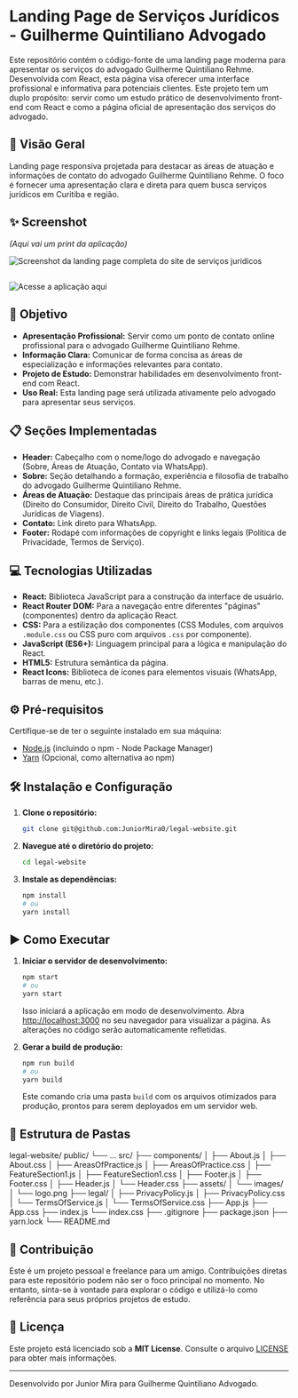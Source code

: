 # Landing Page de Serviços Jurídicos - Guilherme Quintiliano Advogado

Este repositório contém o código-fonte de uma landing page moderna para apresentar os serviços do advogado Guilherme Quintiliano Rehme. Desenvolvida com React, esta página visa oferecer uma interface profissional e informativa para potenciais clientes. Este projeto tem um duplo propósito: servir como um estudo prático de desenvolvimento front-end com React e como a página oficial de apresentação dos serviços do advogado.

## 🚀 Visão Geral

Landing page responsiva projetada para destacar as áreas de atuação e informações de contato do advogado Guilherme Quintiliano Rehme. O foco é fornecer uma apresentação clara e direta para quem busca serviços jurídicos em Curitiba e região.

## ✨ Screenshot

_(Aqui vai um print da aplicação)_

![Screenshot da landing page completa do site de serviços jurídicos](assets/images/imagemSiteCompleto.png)

## 

![Acesse a aplicação aqui](https://guilhermequintiliano.netlify.app/)


## 🎯 Objetivo

- **Apresentação Profissional:** Servir como um ponto de contato online profissional para o advogado Guilherme Quintiliano Rehme.
- **Informação Clara:** Comunicar de forma concisa as áreas de especialização e informações relevantes para contato.
- **Projeto de Estudo:** Demonstrar habilidades em desenvolvimento front-end com React.
- **Uso Real:** Esta landing page será utilizada ativamente pelo advogado para apresentar seus serviços.

## 📋 Seções Implementadas

- **Header:** Cabeçalho com o nome/logo do advogado e navegação (Sobre, Áreas de Atuação, Contato via WhatsApp).
- **Sobre:** Seção detalhando a formação, experiência e filosofia de trabalho do advogado Guilherme Quintiliano Rehme.
- **Áreas de Atuação:** Destaque das principais áreas de prática jurídica (Direito do Consumidor, Direito Civil, Direito do Trabalho, Questões Jurídicas de Viagens).
- **Contato:** Link direto para WhatsApp.
- **Footer:** Rodapé com informações de copyright e links legais (Política de Privacidade, Termos de Serviço).

## 💻 Tecnologias Utilizadas

- **React:** Biblioteca JavaScript para a construção da interface de usuário.
- **React Router DOM:** Para a navegação entre diferentes "páginas" (componentes) dentro da aplicação React.
- **CSS:** Para a estilização dos componentes (CSS Modules, com arquivos `.module.css` ou CSS puro com arquivos `.css` por componente).
- **JavaScript (ES6+):** Linguagem principal para a lógica e manipulação do React.
- **HTML5:** Estrutura semântica da página.
- **React Icons:** Biblioteca de ícones para elementos visuais (WhatsApp, barras de menu, etc.).

## ⚙️ Pré-requisitos

Certifique-se de ter o seguinte instalado em sua máquina:

- [Node.js](https://nodejs.org/en/) (incluindo o npm - Node Package Manager)
- [Yarn](https://yarnpkg.com/) (Opcional, como alternativa ao npm)

## 🛠️ Instalação e Configuração

1.  **Clone o repositório:**

    ```bash
    git clone git@github.com:JuniorMira0/legal-website.git
    ```

2.  **Navegue até o diretório do projeto:**

    ```bash
    cd legal-website
    ```

3.  **Instale as dependências:**
    ```bash
    npm install
    # ou
    yarn install
    ```

## ▶️ Como Executar

1.  **Iniciar o servidor de desenvolvimento:**

    ```bash
    npm start
    # ou
    yarn start
    ```

    Isso iniciará a aplicação em modo de desenvolvimento. Abra [http://localhost:3000](http://localhost:3000) no seu navegador para visualizar a página. As alterações no código serão automaticamente refletidas.

2.  **Gerar a build de produção:**
    ```bash
    npm run build
    # ou
    yarn build
    ```
    Este comando cria uma pasta `build` com os arquivos otimizados para produção, prontos para serem deployados em um servidor web.

## 📁 Estrutura de Pastas

legal-website/
public/
└── ...
src/
├── components/
│ ├── About.js
│ ├── About.css
│ ├── AreasOfPractice.js
│ ├── AreasOfPractice.css
│ ├── FeatureSection1.js
│ ├── FeatureSection1.css
│ ├── Footer.js
│ ├── Footer.css
│ ├── Header.js
│ └── Header.css
├── assets/
│ └── images/
│ └── logo.png
├── legal/
│ ├── PrivacyPolicy.js
│ ├── PrivacyPolicy.css
│ └── TermsOfService.js
│ └── TermsOfService.css
├── App.js
├── App.css
├── index.js
└── index.css
├── .gitignore
├── package.json
├── yarn.lock
└── README.md

## 🤝 Contribuição

Este é um projeto pessoal e freelance para um amigo. Contribuições diretas para este repositório podem não ser o foco principal no momento. No entanto, sinta-se à vontade para explorar o código e utilizá-lo como referência para seus próprios projetos de estudo.

## 📄 Licença

Este projeto está licenciado sob a **MIT License**. Consulte o arquivo [LICENSE](LICENSE) para obter mais informações.

---

Desenvolvido por Junior Mira para Guilherme Quintiliano Advogado.
